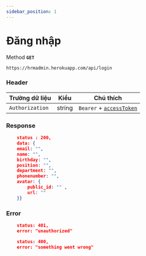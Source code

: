```yaml
---
sidebar_position: 1
---
```


# Đăng nhập

Method **`GET`**

```shell
https://hrmadmin.herokuapp.com/api/login
```

### Header

| Trường dữ liệu  | Kiểu   | Chú thích                                   |
| --------------- | ------ | ------------------------------------------- |
| `Authorization` | string | `Bearer` + [`accessToken`](../access-token.md) |

### Response
```json
    status : 200,
    data: {
    email: "", 
    name: "",
    birthday: "",
    position: "",
    department: "",
    phonenumber: "",
    avatar: {
        public_id: "" ,
        url: ""
    }}
```
### Error
```json
    status: 401,
    error: "unauthorized"
```
```json
    status: 400,
    error: "something went wrong"
```
